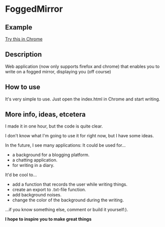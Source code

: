 FoggedMirror
============
<h2> Example </h2>
<p> <a href="https://rawgit.com/samuelbeek/FoggedMirror/master/index.html"> Try this in Chrome </a> </p> 
<h2> Description </h2>
<p>Web application (now only supports firefox and chrome) that enables you to write on a fogged mirror, displaying you (off course)</p>

<h2> How to use </h2>
<p>It's very simple to use. Just open the index.html in Chrome and start writing. </p>

<h2> More info, ideas, etcetera </h2>
<p>I made it in one hour, but the code is quite clear. </p>
<p>I don't know what I'm going to use it for right now, but I have some ideas. </p>
<p>In the future, I see many applications:
It could be used for...</p>
<ul>
<li>a background for a blogging platform.</li>
<li>a chatting application.</li>
<li>for writing in a diary. </li>
</ul>
<p>It'd be cool to...</p>
<ul>
<li> add a function that records the user while writing things. </li>
<li> create an export to .txt-file function. </li>
<li> add background noises. </li>
<li>change the color of the background during the writing. </li>
</ul>
<p>
...if you know something else, comment or build it yourself:).
</p>
<b> I hope to inspire you to make great things </b>  
